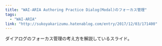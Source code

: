 ```yaml
---
title: "WAI-ARIA Authoring Practice Dialog(Modal)のフォーカス管理"
tags:
  - "WAI-ARIA"
link: "http://sukoyakarizumu.hatenablog.com/entry/2017/12/03/171400"
---
```


ダイアログのフォーカス管理の考え方を解説しているスライド。
